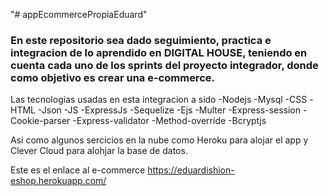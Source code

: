 "# appEcommercePropiaEduard" 
### En este repositorio sea dado seguimiento, practica e integracion de lo aprendido en DIGITAL HOUSE, teniendo en cuenta cada uno de los sprints del proyecto integrador, donde como objetivo es crear una e-commerce.

Las tecnologias usadas en esta integracion a sido 
  -Nodejs 
  -Mysql 
  -CSS 
  -HTML 
  -Json 
  -JS 
  -ExpressJs 
  -Sequelize 
  -Ejs 
  -Multer 
  -Express-session 
  -Cookie-parser 
  -Express-validator 
  -Method-override 
  -Bcryptjs
  
 Asi como algunos sercicios en la nube como Heroku para alojar el app y Clever Cloud para alohjar la base de datos.
 
 Este es el enlace al e-commerce
 https://eduardishion-eshop.herokuapp.com/

